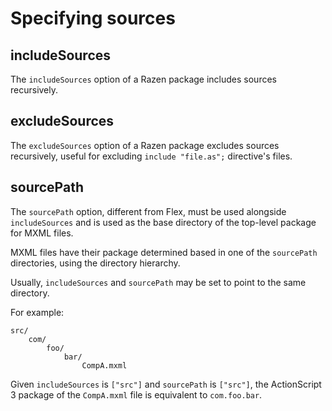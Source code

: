 # Specifying sources

## includeSources

The `includeSources` option of a Razen package includes sources recursively.

## excludeSources

The `excludeSources` option of a Razen package excludes sources recursively, useful for excluding `include "file.as";` directive's files.

## sourcePath

The `sourcePath` option, different from Flex, must be used alongside `includeSources` and is used as the base directory of the top-level package for MXML files.

MXML files have their package determined based in one of the `sourcePath` directories, using the directory hierarchy.

Usually, `includeSources` and `sourcePath` may be set to point to the same directory.

For example:

```plain
src/
    com/
        foo/
            bar/
                CompA.mxml
```

Given `includeSources` is `["src"]` and `sourcePath` is `["src"]`, the ActionScript 3 package of the `CompA.mxml` file is equivalent to `com.foo.bar`.
